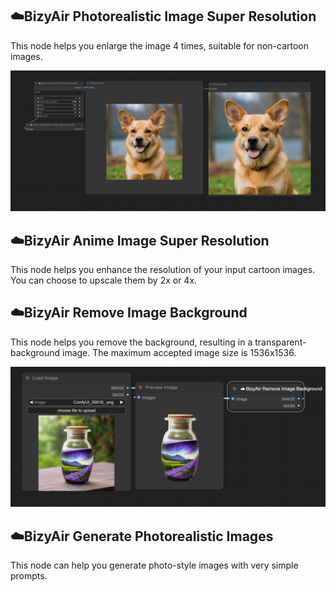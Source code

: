 ## ☁️BizyAir Photorealistic Image Super Resolution

This node helps you enlarge the image 4 times, suitable for non-cartoon images.

![](./imgs/super-resolution.png)

## ☁️BizyAir Anime Image Super Resolution

This node helps you enhance the resolution of your input cartoon images. You can choose to upscale them by 2x or 4x.

## ☁️BizyAir Remove Image Background

This node helps you remove the background, resulting in a transparent-background image. The maximum accepted image size is 1536x1536.

![](./imgs/remove-background.png)

## ☁️BizyAir Generate Photorealistic Images

This node can help you generate photo-style images with very simple prompts.
